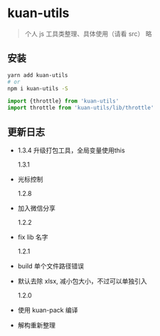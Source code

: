 # kuan-utils

> 个人 js 工具类整理、具体使用（请看 src） 略

## 安装

```bash
yarn add kuan-utils
# or
npm i kuan-utils -S
```

``` js
import {throttle} from 'kuan-utils'
import throttle from 'kuan-utils/lib/throttle'
```

## 更新日志

- 1.3.4
  升级打包工具，全局变量使用this

  1.3.1
- 光标控制

  1.2.8

- 加入微信分享

  1.2.2

- fix lib 名字

  1.2.1

- build 单个文件路径错误
- 默认去除 xlsx, 减小包大小，不过可以单独引入

  1.2.0

- 使用 kuan-pack 编译
- 解构重新整理
